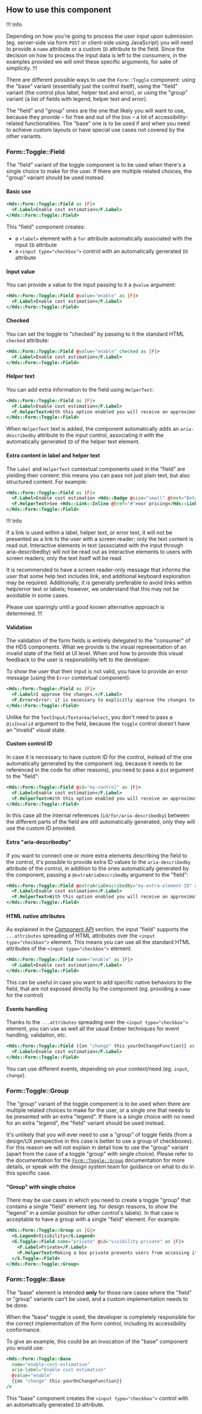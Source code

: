 ## How to use this component

!!! Info

Depending on how you're going to process the user input upon submission (eg. server-side via form `POST` or client-side using JavaScript) you will need to provide a `name` attribute or a custom `ID` attribute to the field. Since the decision on how to process the input data is left to the consumers, in the examples provided we will omit these specific arguments, for sake of simplicity.
!!!

There are different possible ways to use the `Form::Toggle` component: using the "base" variant (essentially just the control itself), using the "field" variant (the control plus label, helper text and error), or using the "group" variant (a list of fields with legend, helper text and error).

The "field" and "group" ones are the one that likely you will want to use, because they provide – for free and out of the box – a lot of accessibility-related functionalities. The "base" one is to be used if and when you need to achieve custom layouts or have special use cases not covered by the other variants.

### Form::Toggle::Field

The "field" variant of the toggle component is to be used when there's a single choice to make for the user. If there are multiple related choices, the "group" variant should be used instead.

#### Basic use

```handlebars
<Hds::Form::Toggle::Field as |F|>
  <F.Label>Enable cost estimation</F.Label>
</Hds::Form::Toggle::Field>
```

This "field" component creates:

*   a `<label>` element with a `for` attribute automatically associated with the input `ID` attribute
*   a `<input type="checkbox">` control with an automatically generated `ID` attribute

#### Input value

You can provide a value to the input passing to it a `@value` argument:

```handlebars
<Hds::Form::Toggle::Field @value="enable" as |F|>
  <F.Label>Enable cost estimation</F.Label>
</Hds::Form::Toggle::Field>
```

#### Checked

You can set the toggle to "checked" by passing to it the standard HTML `checked` attribute:

```handlebars
<Hds::Form::Toggle::Field @value="enable" checked as |F|>
  <F.Label>Enable cost estimation</F.Label>
</Hds::Form::Toggle::Field>
```

#### Helper text

You can add extra information to the field using `HelperText`:

```handlebars
<Hds::Form::Toggle::Field as |F|>
  <F.Label>Enable cost estimation</F.Label>
  <F.HelperText>With this option enabled you will receive an approximate cost estimation.</F.HelperText>
</Hds::Form::Toggle::Field>
```

When `HelperText` text is added, the component automatically adds an `aria-describedby` attribute to the input control, associating it with the automatically generated `ID` of the helper text element.

#### Extra content in label and helper text

The `Label` and `HelperText` contextual components used in the "field" are yielding their content: this means you can pass not just plain text, but also structured content. For example:

```handlebars
<Hds::Form::Toggle::Field as |F|>
  <F.Label>Enable cost estimation <Hds::Badge @size="small" @text="Beta" @color="highlight" /></F.Label>
  <F.HelperText>See <Hds::Link::Inline @href="#">our pricing</Hds::Link::Inline> for more information.</F.HelperText>
</Hds::Form::Toggle::Field>
```

!!! Info

If a link is used within a label, helper text, or error text, it will not be presented as a link to the user with a screen reader; only the text content is read out. Interactive elements in text (associated with the input through aria-describedby) will not be read out as interactive elements to users with screen readers; only the text itself will be read. 

It is recommended to have a screen reader-only message that informs the user that some help text includes link, and additional keyboard exploration may be required. Additionally, it is generally preferable to avoid links within help/error text or labels; however, we understand that this may not be avoidable in some cases. 

Please use sparingly until a good known alternative approach is determined.
!!!

#### Validation

The validation of the form fields is entirely delegated to the "consumer" of the HDS components. What we provide is the visual representation of an invalid state of the field at UI level. When and how to provide this visual feedback to the user is responsibility left to the developer.

To show the user that their input is not valid, you have to provide an error message (using the `Error` contextual component):

```handlebars
<Hds::Form::Toggle::Field as |F|>
  <F.Label>I approve the changes.</F.Label>
  <F.Error>Error: it is necessary to explicitly approve the changes to continue.</F.Error>
</Hds::Form::Toggle::Field>
```

Unlike for the `TextInput/Textarea/Select`, you don't need to pass a `@isInvalid` argument to the field, because the `toggle` control doesn't have an "invalid" visual state.

#### Custom control ID

In case it is necessary to have custom ID for the control, instead of the one automatically generated by the component (eg. because it needs to be referenced in the code for other reasons), you need to pass a `@id` argument to the "field":

```handlebars
<Hds::Form::Toggle::Field @id="my-control" as |F|>
  <F.Label>Enable cost estimation</F.Label>
  <F.HelperText>With this option enabled you will receive an approximate cost estimation.</F.HelperText>
</Hds::Form::Toggle::Field>
```

In this case all the internal references (`id/for/aria-describedby`) between the different parts of the field are still automatically generated, only they will use the custom ID provided.

#### Extra "aria-describedby"

If you want to connect one or more extra elements describing the field to the control, it's possible to provide extra ID values to the `aria-describedby` attribute of the control, in addition to the ones automatically generated by the component, passing a `@extraAriaDescribedBy` argument to the "field":

```handlebars
<Hds::Form::Toggle::Field @extraAriaDescribedBy="my-extra-element-ID" as |F|>
  <F.Label>Enable cost estimation</F.Label>
  <F.HelperText>With this option enabled you will receive an approximate cost estimation.</F.HelperText>
</Hds::Form::Toggle::Field>
```

#### HTML native attributes

As explained in the [Component API](#component-api) section, the input "field" supports the `...attributes` spreading of HTML attributes over the `<input type="checkbox">` element. This means you can use all the standard HTML attributes of the `<input type="checkbox">` element.

```handlebars
<Hds::Form::Toggle::Field name="enable" as |F|>
  <F.Label>Enable cost estimation</F.Label>
</Hds::Form::Toggle::Field>
```

This can be useful in case you want to add specific native behaviors to the field, that are not exposed directly by the component (eg. providing a `name` for the control)

#### Events handling

Thanks to the `...attributes` spreading over the `<input type="checkbox">` element, you can use as well all the usual Ember techniques for event handling, validation, etc.

```handlebars
<Hds::Form::Toggle::Field {{on "change" this.yourOnChangeFunction}} as |F|>
  <F.Label>Enable cost estimation</F.Label>
</Hds::Form::Toggle::Field>
```

You can use different events, depending on your context/need (eg. `input`, `change`).

### Form::Toggle::Group

The "group" variant of the toggle component is to be used when there are multiple related choices to make for the user, or a single one that needs to be presented with an extra "legend". If there is a single choice with no need for an extra "legend", the "field" variant should be used instead.

It's unlikely that you will ever need to use a "group" of toggle fields (from a design/UX perspective in this case is better to use a group of checkboxes). For this reason we will not explain in detail how to use the "group" variant (apart from the case of a toggle "group" with single choice). Please refer to the documentation for the [`Form::Toggle::Group`](/components/form/checkbox/) documentation for more details, or speak with the design system team for guidance on what to do in this specific case.

#### "Group" with single choice

There may be use cases in which you need to create a toggle "group" that contains a single "field" element (eg. for design reasons, to show the "legend" in a similar position for other control's labels). In that case is acceptable to have a group with a single "field" element. For example:

```handlebars
<Hds::Form::Toggle::Group as |G|>
  <G.Legend>Visibility</G.Legend>
  <G.Toggle::Field name="private" @id="visibility-private" as |F|>
    <F.Label>Private</F.Label>
    <F.HelperText>Making a box private prevents users from accessing it unless given permission.</F.HelperText>
  </G.Toggle::Field>
</Hds::Form::Toggle::Group>
```

### Form::Toggle::Base

The "base" element is intended **only** for those rare cases where the "field" or "group" variants can't be used, and a custom implementation needs to be done.

When the "base" toggle is used, the developer is completely responsible for the correct implementation of the form control, including its accessibility conformance.

To give an example, this could be an invocation of the "base" component you would use:

```handlebars
<Hds::Form::Toggle::Base
  name="enable-cost-estimation"
  aria-label="Enable cost estimation"
  @value="enable"
  {{on "change" this.yourOnChangeFunction}}
/>
```

This "base" component creates the `<input type="checkbox">` control with an automatically generated `ID` attribute.